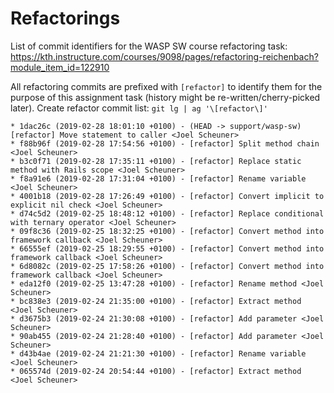 # Refactorings

List of commit identifiers for the WASP SW course refactoring task:
https://kth.instructure.com/courses/9098/pages/refactoring-reichenbach?module_item_id=122910

All refactoring commits are prefixed with `[refactor]` to identify them for the purpose of this assignment task (history might be re-written/cherry-picked later).
Create refactor commit list: `git lg | ag '\[refactor\]'`

```none
* 1dac26c (2019-02-28 18:01:10 +0100) - (HEAD -> support/wasp-sw) [refactor] Move statement to caller <Joel Scheuner>
* f88b96f (2019-02-28 17:54:56 +0100) - [refactor] Split method chain <Joel Scheuner>
* b3c0f71 (2019-02-28 17:35:11 +0100) - [refactor] Replace static method with Rails scope <Joel Scheuner>
* f8a91e6 (2019-02-28 17:31:04 +0100) - [refactor] Rename variable <Joel Scheuner>
* 4001b18 (2019-02-28 17:26:49 +0100) - [refactor] Convert implicit to explicit nil check <Joel Scheuner>
* d74c5d2 (2019-02-25 18:48:12 +0100) - [refactor] Replace conditional with ternary operator <Joel Scheuner>
* 09f8c36 (2019-02-25 18:32:25 +0100) - [refactor] Convert method into framework callback <Joel Scheuner>
* 66555ef (2019-02-25 18:29:55 +0100) - [refactor] Convert method into framework callback <Joel Scheuner>
* 6d8082c (2019-02-25 17:58:26 +0100) - [refactor] Convert method into framework callback <Joel Scheuner>
* eda12f0 (2019-02-25 13:47:28 +0100) - [refactor] Rename method <Joel Scheuner>
* bc838e3 (2019-02-24 21:35:00 +0100) - [refactor] Extract method <Joel Scheuner>
* d3675b3 (2019-02-24 21:30:08 +0100) - [refactor] Add parameter <Joel Scheuner>
* 90ab455 (2019-02-24 21:28:40 +0100) - [refactor] Add parameter <Joel Scheuner>
* d43b4ae (2019-02-24 21:21:30 +0100) - [refactor] Rename variable <Joel Scheuner>
* 065574d (2019-02-24 20:54:44 +0100) - [refactor] Extract method <Joel Scheuner>
```
